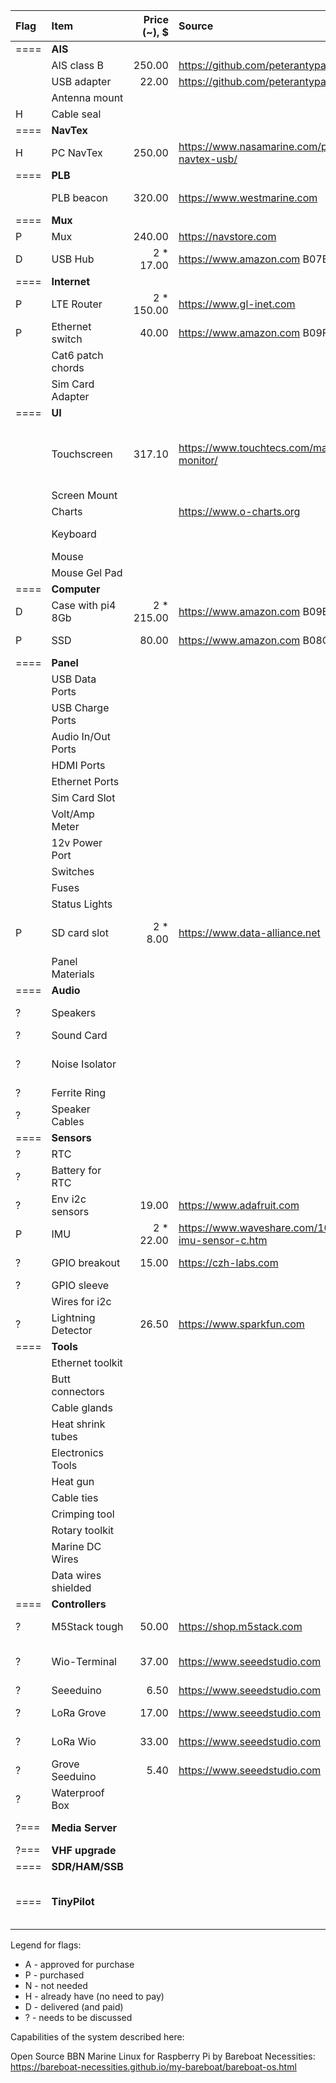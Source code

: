 
| Flag | Item               | Price (~),  $ | Source                                                 | Description                                                  
| :--- | :---               |          ---: | :---                                                   | :---                                                    
| ==== | **AIS**            |               |                                                        |                                             
|      | AIS class B        |        250.00 | https://github.com/peterantypas/maiana                 | MAIANA AIS BASE KIT                                              
|      | USB adapter        |         22.00 | https://github.com/peterantypas/maiana                 | MAIANA Ethernet to USB and NMEA0183                                              
|      | Antenna mount      |               |                                                        |                                             
|  H   | Cable seal         |               |                                                        |                                             
| ==== | **NavTex**         |               |                                                        |                                             
|  H   | PC NavTex          |       250.00  | https://www.nasamarine.com/product/pc-navtex-usb/      | NASA Marine PC NavTex, USB and antenna                                            
| ==== | **PLB**            |               |                                                        |                                             
|      | PLB beacon         |        320.00 | https://www.westmarine.com                             | ACR ELECTRONICS–ResQLink 400 Personal Locator Beacon Marine Safety
| ==== | **Mux**            |               |                                                        |                                             
|  P   | Mux                |        240.00 | https://navstore.com                                   | Shipmodul MiniPlex-3USB (bi-dir seatalk1)                                           
|  D   | USB Hub            |   2 *   17.00 | https://www.amazon.com    B07BBLL3MJ                   | Aiibe 6 Ports Super High Speed USB                                           
| ==== | **Internet**       |               |                                                        |                                             
|  P   | LTE Router         |   2 *  150.00 | https://www.gl-inet.com                                | GL-X750V2 4G LTE Smart Router + modem + car charger for it
|  P   | Ethernet switch    |         40.00 | https://www.amazon.com    B09FJLYLLY                   | Centopto Mini Industrial 5 Ports Gigabit Switch Hardened                                           
|      | Cat6 patch chords  |               |                                                        |                                             
|      | Sim Card Adapter   |               |                                                        |                                             
| ==== | **UI**             |               |                                                        |                                             
|      | Touchscreen        |        317.10 | https://www.touchtecs.com/marine-monitor/              | 10.1" TouchThink (order on alibaba.com) Marine Capacitive Touch Screen https://bareboat-necessities.github.io/my-bareboat/bareboat-os.html#_touchthink_marine_hdmi_touchscreen                                          
|      | Screen Mount       |               |                                                        | VESA 100x100 with arm to rotate?                                           
|      | Charts             |               | https://www.o-charts.org                               | OpenCPN Compatible                                           
|      | Keyboard           |               |                                                        | Waterproof, backlid, USB wired, with pointing device                                           
|      | Mouse              |               |                                                        | USB wired optical with wheel button                                          
|      | Mouse Gel Pad      |               |                                                        |                                    
| ==== | **Computer**       |               |                                                        |                                             
|  D   | Case with pi4 8Gb  |   2 *  215.00 | https://www.amazon.com B09B1RKMZ5                      | DeskPi Pro V2 with pi4 8Gb kit, 32Gb SD                                         
|  P   | SSD                |         80.00 | https://www.amazon.com B08QBMD6P4                      | Samsung 870 EVO 500GB 2.5 Inch SATA III Internal SSD (MZ-77E500B/AM)                                           
| ==== | **Panel**          |               |                                                        |                                             
|      | USB Data Ports     |               |                                                        |                                            
|      | USB Charge Ports   |               |                                                        |                                            
|      | Audio In/Out Ports |               |                                                        |                                            
|      | HDMI Ports         |               |                                                        |                                            
|      | Ethernet Ports     |               |                                                        |                                            
|      | Sim Card Slot      |               |                                                        |                                            
|      | Volt/Amp Meter     |               |                                                        |                                            
|      | 12v Power Port     |               |                                                        |                                            
|      | Switches           |               |                                                        |                                            
|      | Fuses              |               |                                                        |                                            
|      | Status Lights      |               |                                                        |                                            
|  P   | SD card slot       |   2 * 8.00    | https://www.data-alliance.net                          | https://www.data-alliance.net/cable-gland-for-fiber-usb-sim-terminal-block-waterproof-ip67-feed-thru/                                           
|      | Panel Materials    |               |                                                        |                                            
| ==== | **Audio**          |               |                                                        |                                             
|  ?   | Speakers           |               |                                                        | Motorcycle / Boat Speakers 12v >100w with Bluetooth? and amp built in, rail mountable                                          
|  ?   | Sound Card         |               |                                                        | USB for Rpi with audio in/out                                          
|  ?   | Noise Isolator     |               |                                                        | BESIGN Ground Loop Noise Isolator for Car Audio/Home Stereo System with 3.5mm Audio Cable                                            
|  ?   | Ferrite Ring       |               |                                                        | Ferrite Ring Core cable clips                                            
|  ?   | Speaker Cables     |               |                                                        |                                             
| ==== | **Sensors**        |               |                                                        |                                             
|  ?   | RTC                |               |                                                        | RTC clock (DS3231 or DS1307)                                           
|  ?   | Battery for RTC    |               |                                                        | Battery for RTC                                           
|  ?   | Env i2c sensors    |         19.00 | https://www.adafruit.com                               | Bosch BME680 (pressure/temp/humid/gas)                                          
|  P   | IMU                |   2 *   22.00 | https://www.waveshare.com/10-dof-imu-sensor-c.htm      | Waveshare 10 DOF IMU Sensor (C)                                           
|  ?   | GPIO breakout      |         15.00 | https://czh-labs.com                                   | Ultra-small RPi GPIO Terminal Block Breakout Board Module, for Raspberry Pi OONO D-1352                                         
|  ?   | GPIO sleeve        |               |                                                        | GPIO sleeve                                           
|      | Wires for i2c      |               |                                                        |                                          
|  ?   | Lightning Detector |         26.50 | https://www.sparkfun.com                               | SparkFun Lightning Detector - AS3935                                          
| ==== | **Tools**          |               |                                                        |                                             
|      | Ethernet toolkit   |               |                                                        |                                             
|      | Butt connectors    |               |                                                        |                                             
|      | Cable glands       |               |                                                        |                                             
|      | Heat shrink tubes  |               |                                                        |                                             
|      | Electronics Tools  |               |                                                        | Smaller screwdrivers, etc                                           
|      | Heat gun           |               |                                                        |                                           
|      | Cable ties         |               |                                                        |                                          
|      | Crimping tool      |               |                                                        |                                          
|      | Rotary toolkit     |               |                                                        |                                          
|      | Marine DC Wires    |               |                                                        |                                          
|      | Data wires shielded|               |                                                        |                                          
| ==== | **Controllers**    |               |                                                        |                                             
|  ?   | M5Stack tough      |         50.00 | https://shop.m5stack.com                               | M5Stack Tough ESP32 IoT Development Board Kit                                         
|  ?   | Wio-Terminal       |         37.00 | https://www.seeedstudio.com                            | Wio Terminal: ATSAMD51 Core with Realtek RTL8720DN BLE 5.0 & Wi-Fi 2.4G/5G Dev Board                                         
|  ?   | Seeeduino          |          6.50 | https://www.seeedstudio.com                            | Seeeduino XIAO (Pre-Soldered)                                         
|  ?   | LoRa Grove         |         17.00 | https://www.seeedstudio.com                            | Grove - LoRa-E5 (STM32WLE5JC), EU868/US915, LoRaWAN supported                                  
|  ?   | LoRa Wio           |         33.00 | https://www.seeedstudio.com                            | Wio Terminal LoRaWan Chassis with Antenna- built-in LoRa-E5 and GNSS, EU868/US915                                  
|  ?   | Grove Seeduino     |          5.40 | https://www.seeedstudio.com                            | Grove Shield for Seeeduino XIAO - with embedded battery management chip                                  
|  ?   | Waterproof Box     |               |                                                        | Waterproof box for a dinghy GPS LoRa transmitter
| ?=== | **Media Server**   |               |                                                        | Another Rpi4 with Open Media Server and SSD ??? 
| ?=== | **VHF upgrade**    |               |                                                        | With DSC, GPS, (register MMSI) etc ??? 
| ==== | **SDR/HAM/SSB**    |               |                                                        |  - not going to be implemented at this time                                           
| ==== | **TinyPilot**      |               |                                                        |  - TinyPilot with PyPilot not going to be implemented at this time. See also: https://pcnautic.nl/nl/autopilot/pcnautic-autopilot-detail                                           


Legend for flags:

- A - approved for purchase
- P - purchased
- N - not needed
- H - already have (no need to pay)
- D - delivered (and paid)
- ? - needs to be discussed

Capabilities of the system described here: 

Open Source BBN Marine Linux for Raspberry Pi by Bareboat Necessities:
https://bareboat-necessities.github.io/my-bareboat/bareboat-os.html

